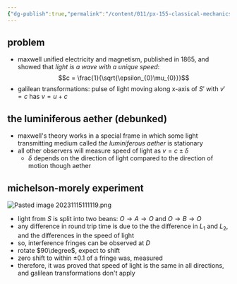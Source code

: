 ```yaml
---
{"dg-publish":true,"permalink":"/content/011/px-155-classical-mechanics-and-special-relativity/special-relativity/px-155-g-foundations-of-special-relativity/px-155-g2-galilean-invariance-and-light/","noteIcon":"1","created":"2024-10-01T18:27:09.746+01:00","updated":"2024-11-26T19:57:59.632+00:00"}
---
```


## problem
- maxwell unified electricity and magnetism, published in 1865, and showed that *light is a wave with a unique speed*:
$$c = \frac{1}{\sqrt{\epsilon_{0}\mu_{0}}}$$
- galilean transformations: pulse of light moving along x-axis of $S'$ with $v'=c$ has $v=u+c$
## the luminiferous aether (debunked)
- maxwell's theory works in a special frame in which some light transmitting medium called *the luminiferous aether* is stationary
- all other observers will measure speed of light as $v = c \pm \delta$
	- $\delta$ depends on the direction of light compared to the direction of motion though aether
## michelson-morely experiment
![Pasted image 20231115111119.png](/img/user/pics/Pasted%20image%2020231115111119.png)
- light from $S$ is split into two beans: $O\to A \to O$ and $O \to B \to O$
- any difference in round trip time is due to the the difference in $L_1$ and $L_2$, and the differences in the speed of light
- so, interference fringes can be observed at $D$
- rotate $90\degree$, expect to shift
- zero shift to within $\pm 0.1$ of a fringe was, measured
- therefore, it was proved that speed of light is the same in all directions, and galilean transformations don't apply